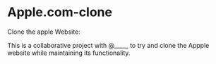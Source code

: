 # Apple.com-clone

Clone the apple Website:

This is a collaborative project with @_____ to try and clone the Appple website while maintaining its functionality.